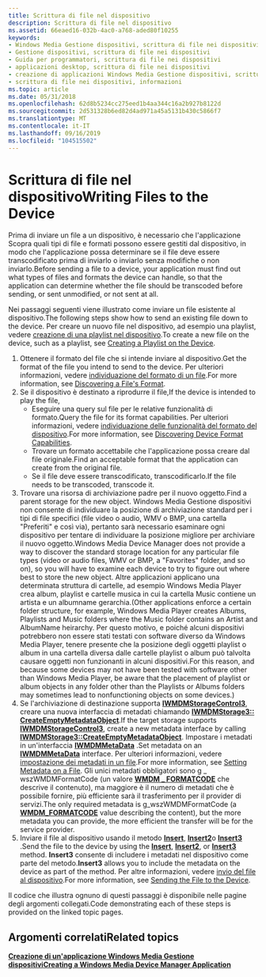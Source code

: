 ```yaml
---
title: Scrittura di file nel dispositivo
description: Scrittura di file nel dispositivo
ms.assetid: 66eaed16-032b-4ac0-a768-aded80f10255
keywords:
- Windows Media Gestione dispositivi, scrittura di file nei dispositivi
- Gestione dispositivi, scrittura di file nei dispositivi
- Guida per programmatori, scrittura di file nei dispositivi
- applicazioni desktop, scrittura di file nei dispositivi
- creazione di applicazioni Windows Media Gestione dispositivi, scrittura di file nei dispositivi
- scrittura di file nei dispositivi, informazioni
ms.topic: article
ms.date: 05/31/2018
ms.openlocfilehash: 62d8b5234cc275eed1b4aa344c16a2b927b8122d
ms.sourcegitcommit: 2d531328b6ed82d4ad971a45a5131b430c5866f7
ms.translationtype: MT
ms.contentlocale: it-IT
ms.lasthandoff: 09/16/2019
ms.locfileid: "104515502"
---
```

# <a name="writing-files-to-the-device"></a><span data-ttu-id="96b24-109">Scrittura di file nel dispositivo</span><span class="sxs-lookup"><span data-stu-id="96b24-109">Writing Files to the Device</span></span>

<span data-ttu-id="96b24-110">Prima di inviare un file a un dispositivo, è necessario che l'applicazione Scopra quali tipi di file e formati possono essere gestiti dal dispositivo, in modo che l'applicazione possa determinare se il file deve essere transcodificato prima di inviarlo o inviarlo senza modifiche o non inviarlo.</span><span class="sxs-lookup"><span data-stu-id="96b24-110">Before sending a file to a device, your application must find out what types of files and formats the device can handle, so that the application can determine whether the file should be transcoded before sending, or sent unmodified, or not sent at all.</span></span>

<span data-ttu-id="96b24-111">Nei passaggi seguenti viene illustrato come inviare un file esistente al dispositivo.</span><span class="sxs-lookup"><span data-stu-id="96b24-111">The following steps show how to send an existing file down to the device.</span></span> <span data-ttu-id="96b24-112">Per creare un nuovo file nel dispositivo, ad esempio una playlist, vedere [creazione di una playlist nel dispositivo](creating-a-playlist-on-the-device.md).</span><span class="sxs-lookup"><span data-stu-id="96b24-112">To create a new file on the device, such as a playlist, see [Creating a Playlist on the Device](creating-a-playlist-on-the-device.md).</span></span>

1.  <span data-ttu-id="96b24-113">Ottenere il formato del file che si intende inviare al dispositivo.</span><span class="sxs-lookup"><span data-stu-id="96b24-113">Get the format of the file you intend to send to the device.</span></span> <span data-ttu-id="96b24-114">Per ulteriori informazioni, vedere [individuazione del formato di un file](discovering-a-files-format.md).</span><span class="sxs-lookup"><span data-stu-id="96b24-114">For more information, see [Discovering a File's Format](discovering-a-files-format.md).</span></span>
2.  <span data-ttu-id="96b24-115">Se il dispositivo è destinato a riprodurre il file,</span><span class="sxs-lookup"><span data-stu-id="96b24-115">If the device is intended to play the file,</span></span>
    -   <span data-ttu-id="96b24-116">Eseguire una query sul file per le relative funzionalità di formato.</span><span class="sxs-lookup"><span data-stu-id="96b24-116">Query the file for its format capabilities.</span></span> <span data-ttu-id="96b24-117">Per ulteriori informazioni, vedere [individuazione delle funzionalità del formato del dispositivo](discovering-device-format-capabilities.md).</span><span class="sxs-lookup"><span data-stu-id="96b24-117">For more information, see [Discovering Device Format Capabilities](discovering-device-format-capabilities.md).</span></span>
    -   <span data-ttu-id="96b24-118">Trovare un formato accettabile che l'applicazione possa creare dal file originale.</span><span class="sxs-lookup"><span data-stu-id="96b24-118">Find an acceptable format that the application can create from the original file.</span></span>
    -   <span data-ttu-id="96b24-119">Se il file deve essere transcodificato, transcodificarlo.</span><span class="sxs-lookup"><span data-stu-id="96b24-119">If the file needs to be transcoded, transcode it.</span></span>
3.  <span data-ttu-id="96b24-120">Trovare una risorsa di archiviazione padre per il nuovo oggetto.</span><span class="sxs-lookup"><span data-stu-id="96b24-120">Find a parent storage for the new object.</span></span> <span data-ttu-id="96b24-121">Windows Media Gestione dispositivi non consente di individuare la posizione di archiviazione standard per i tipi di file specifici (file video o audio, WMV o BMP, una cartella "Preferiti" e così via), pertanto sarà necessario esaminare ogni dispositivo per tentare di individuare la posizione migliore per archiviare il nuovo oggetto.</span><span class="sxs-lookup"><span data-stu-id="96b24-121">Windows Media Device Manager does not provide a way to discover the standard storage location for any particular file types (video or audio files, WMV or BMP, a "Favorites" folder, and so on), so you will have to examine each device to try to figure out where best to store the new object.</span></span> <span data-ttu-id="96b24-122">Altre applicazioni applicano una determinata struttura di cartelle, ad esempio Windows Media Player crea album, playlist e cartelle musica in cui la cartella Music contiene un artista e un albumname gerarchia.</span><span class="sxs-lookup"><span data-stu-id="96b24-122">(Other applications enforce a certain folder structure, for example, Windows Media Player creates Albums, Playlists and Music folders where the Music folder contains an Artist and AlbumName heirarchy.</span></span> <span data-ttu-id="96b24-123">Per questo motivo, e poiché alcuni dispositivi potrebbero non essere stati testati con software diverso da Windows Media Player, tenere presente che la posizione degli oggetti playlist o album in una cartella diversa dalle cartelle playlist o album può talvolta causare oggetti non funzionanti in alcuni dispositivi.</span><span class="sxs-lookup"><span data-stu-id="96b24-123">For this reason, and because some devices may not have been tested with software other than Windows Media Player, be aware that the placement of playlist or album objects in any folder other than the Playlists or Albums folders may sometimes lead to nonfunctioning objects on some devices.)</span></span>
4.  <span data-ttu-id="96b24-124">Se l'archiviazione di destinazione supporta [**IWMDMStorageControl3**](/windows/desktop/api/mswmdm/nn-mswmdm-iwmdmstoragecontrol3), creare una nuova interfaccia di metadati chiamando [**IWMDMStorage3:: CreateEmptyMetadataObject**](/windows/desktop/api/mswmdm/nf-mswmdm-iwmdmstorage3-createemptymetadataobject).</span><span class="sxs-lookup"><span data-stu-id="96b24-124">If the target storage supports [**IWMDMStorageControl3**](/windows/desktop/api/mswmdm/nn-mswmdm-iwmdmstoragecontrol3), create a new metadata interface by calling [**IWMDMStorage3::CreateEmptyMetadataObject**](/windows/desktop/api/mswmdm/nf-mswmdm-iwmdmstorage3-createemptymetadataobject).</span></span> <span data-ttu-id="96b24-125">Impostare i metadati in un'interfaccia [**IWMDMMetaData**](/windows/desktop/api/mswmdm/nn-mswmdm-iwmdmmetadata) .</span><span class="sxs-lookup"><span data-stu-id="96b24-125">Set metadata on an [**IWMDMMetaData**](/windows/desktop/api/mswmdm/nn-mswmdm-iwmdmmetadata) interface.</span></span> <span data-ttu-id="96b24-126">Per ulteriori informazioni, vedere [impostazione dei metadati in un file](setting-metadata-on-a-file.md).</span><span class="sxs-lookup"><span data-stu-id="96b24-126">For more information, see [Setting Metadata on a File](setting-metadata-on-a-file.md).</span></span> <span data-ttu-id="96b24-127">Gli unici metadati obbligatori sono g \_ wszWMDMFormatCode (un valore [**WMDM \_ FORMATCODE**](wmdm-formatcode.md) che descrive il contenuto), ma maggiore è il numero di metadati che è possibile fornire, più efficiente sarà il trasferimento per il provider di servizi.</span><span class="sxs-lookup"><span data-stu-id="96b24-127">The only required metadata is g\_wszWMDMFormatCode (a [**WMDM\_FORMATCODE**](wmdm-formatcode.md) value describing the content), but the more metadata you can provide, the more efficient the transfer will be for the service provider.</span></span>
5.  <span data-ttu-id="96b24-128">Inviare il file al dispositivo usando il metodo [**Insert**](/windows/desktop/api/mswmdm/nf-mswmdm-iwmdmstoragecontrol-insert), [**Insert2**](/windows/desktop/api/mswmdm/nf-mswmdm-iwmdmstoragecontrol2-insert2)o [**Insert3**](/windows/desktop/api/mswmdm/nf-mswmdm-iwmdmstoragecontrol3-insert3) .</span><span class="sxs-lookup"><span data-stu-id="96b24-128">Send the file to the device by using the [**Insert**](/windows/desktop/api/mswmdm/nf-mswmdm-iwmdmstoragecontrol-insert), [**Insert2**](/windows/desktop/api/mswmdm/nf-mswmdm-iwmdmstoragecontrol2-insert2), or [**Insert3**](/windows/desktop/api/mswmdm/nf-mswmdm-iwmdmstoragecontrol3-insert3) method.</span></span> <span data-ttu-id="96b24-129">**Insert3** consente di includere i metadati nel dispositivo come parte del metodo.</span><span class="sxs-lookup"><span data-stu-id="96b24-129">**Insert3** allows you to include the metadata on the device as part of the method.</span></span> <span data-ttu-id="96b24-130">Per altre informazioni, vedere [invio del file al dispositivo](sending-the-file-to-the-device.md).</span><span class="sxs-lookup"><span data-stu-id="96b24-130">For more information, see [Sending the File to the Device](sending-the-file-to-the-device.md).</span></span>

<span data-ttu-id="96b24-131">Il codice che illustra ognuno di questi passaggi è disponibile nelle pagine degli argomenti collegati.</span><span class="sxs-lookup"><span data-stu-id="96b24-131">Code demonstrating each of these steps is provided on the linked topic pages.</span></span>

## <a name="related-topics"></a><span data-ttu-id="96b24-132">Argomenti correlati</span><span class="sxs-lookup"><span data-stu-id="96b24-132">Related topics</span></span>

<dl> <dt>

[<span data-ttu-id="96b24-133">**Creazione di un'applicazione Windows Media Gestione dispositivi**</span><span class="sxs-lookup"><span data-stu-id="96b24-133">**Creating a Windows Media Device Manager Application**</span></span>](creating-a-windows-media-device-manager-application.md)
</dt> </dl>

 

 




